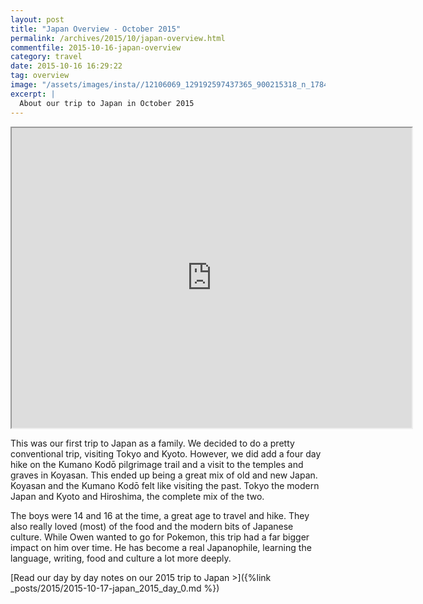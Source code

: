 ```yaml
---
layout: post
title: "Japan Overview - October 2015"
permalink: /archives/2015/10/japan-overview.html
commentfile: 2015-10-16-japan-overview
category: travel
date: 2015-10-16 16:29:22
tag: overview
image: "/assets/images/insta//12106069_129192597437365_900215318_n_17844914836047535.jpg"
excerpt: |
  About our trip to Japan in October 2015
---
```


<iframe src="https://www.google.com/maps/d/embed?mid=128y6XIWEqxs5vM4EZHacmLCeSGE&ehbc=2E312F" width="640" height="480"></iframe>

This was our first trip to Japan as a family. We decided to do a pretty conventional trip, visiting Tokyo and Kyoto. However, we did add a four day hike on the Kumano Kodō pilgrimage trail and a visit to the temples and graves in Koyasan. This ended up being a great mix of old and new Japan. Koyasan and the Kumano Kodō felt like visiting the past. Tokyo the modern Japan and Kyoto and Hiroshima, the complete mix of the two.

The boys were 14 and 16 at the time, a great age to travel and hike. They also really loved (most) of the food and the modern bits of Japanese culture. While Owen wanted to go for Pokemon, this trip had a far bigger impact on him over time. He has become a real Japanophile, learning the language, writing, food and culture a lot more deeply.

[Read our day by day notes on our 2015 trip to Japan >]({%link _posts/2015/2015-10-17-japan_2015_day_0.md %})
